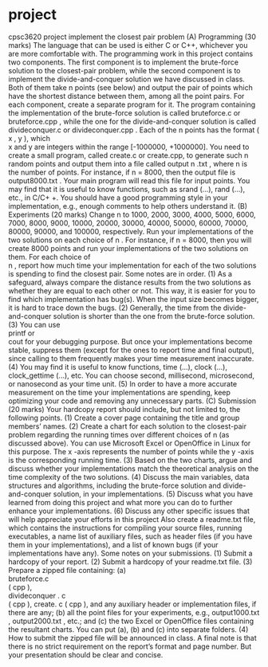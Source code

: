 # project
cpsc3620 project
implement the closest pair problem
(A) Programming (30 marks)
The language that can be used is either C or C++, whichever you are more comfortable
with. The programming work in this project contains two components. 
The first component is to implement the brute-force solution to the closest-pair problem,
while the second component is to implement the divide-and-conquer solution we have
discussed in class. Both of them take 
n
 points (see below) and output the pair of points
which have the shortest distance between them, among all the point pairs. For each
component, create a separate program for it. The program containing the implementation
of the brute-force solution is called 
bruteforce.c
 or 
bruteforce.cpp
, while the one for the
divide-and-conquer solution is called 
divideconquer.c
 or 
divideconquer.cpp
.
Each of the 
n
 points has the format (
x
, 
y
), which  
x
 and 
y
 are integers within the range
[-1000000, +1000000]. You need to create a small program, called 
create.c 
or 
create.cpp,
to generate such 
n
 random points and output them into a file called 
output
n
.txt
, where 
n
 is
the number of points. For instance, if 
n
 = 8000, then the output file is 
output8000.txt
. Your
main program will read this file for input points.
You may find that it is useful to know functions, such as 
srand
(...), 
rand
(...), etc., in C/C+
+.
You   should   have   a   good   programming   style   in   your   implementation,   e.g.,   enough
comments to help others understand it.
(B) Experiments (20 marks)
Change 
n
 to 1000, 2000, 3000, 4000, 5000, 6000, 7000, 8000, 9000, 10000, 20000, 30000,
40000,   50000,   60000,   70000,   80000,   90000,   and   100000,   respectively.   Run   your
implementations of the two solutions on each choice of 
n
. For instance, if 
n
 = 8000, then
you will create 8000 points and run your implementations of the two solutions on them.
For each choice of  
n
, report how much time your implementation for each of the two
solutions is spending to find the closest pair. 
Some notes are in order.
(1)
As a safeguard, always compare the distance results from the two solutions as
whether they are equal to each other or not. This way, it is easier for you to find
which implementation has bug(s). When the input size becomes bigger, it is hard to
trace down the bugs.
(2)
Generally, the time from the divide-and-conquer solution is shorter than the one
from the brute-force solution.
(3)
You   can   use  
printf
  or  
cout
  for   your   debugging   purpose.   But   once   your
implementations become stable, suppress them (except for the ones to report time
and final output), since calling to them frequently makes your time measurement
inaccurate. 
(4)
You may find it is useful to know functions, 
time
(...), 
clock
(...), 
clock_gettime
(...),
etc. You can choose second, millisecond, microsecond, or nanosecond as your time
unit.
(5)
In order to have a more accurate measurement on the time your implementations
are spending, keep optimizing your code and removing any unnecessary parts.
(C) Submission (20 marks)
Your hardcopy report should include, but not limited to, the following points.
(1)
Create a cover page containing the title and group members’ names.
(2)
Create a chart for each solution to the closest-pair problem regarding the running
times over different choices of 
n
 (as discussed above). You can use 
Microsoft Excel
or 
OpenOffice
 in Linux for this purpose. The 
x
-axis represents the number of points
while the 
y
-axis is the corresponding running time.
(3)
Based on the two charts, argue and discuss whether your implementations match
the theoretical analysis on the time complexity of the two solutions.
(4)
Discuss   the   main   variables,   data   structures   and   algorithms,   including   the
brute-force solution and divide-and-conquer solution, in your implementations.
(5)
Discuss what you have learned from doing this project and what more you can do
to further enhance your implementations.
(6)
Discuss any other specific issues that will help appreciate your efforts in this
project
Also create a 
readme.txt
 file, which contains the instructions for compiling your source
files, running executables, a name list of auxiliary files, such as header files (if you have
them in your implementations), and a list of known bugs (if your implementations have
any). 
Some notes on your submissions.
(1)
Submit a hardcopy of your report.
(2)
Submit a hardcopy of your 
readme.txt
 file.
(3)
Prepare a zipped file containing: (a)  
bruteforce.c  
(
cpp
),  
divideconquer
.
c  
(
cpp
),
create.
c (
cpp
), and any auxiliary header or implementation files, if there are any;
(b) all the point files for your experiments, e.g., 
output1000.txt
, 
output2000.txt
, etc.;
and (c) the two Excel or OpenOffice files containing the resultant charts. You can
put (a), (b) and (c) into separate folders. 
(4)
How to submit the zipped file will be announced in class.
A final note is that there is no strict requirement on the report’s format and page number.
But your presentation should be clear and concise.
